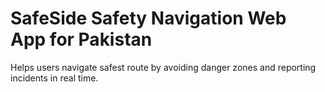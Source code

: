 # SafeSide Safety Navigation Web App for Pakistan
Helps users navigate safest route by avoiding danger zones and reporting incidents in real time.
